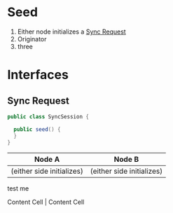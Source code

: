 # Seed

1. Either node initializes a [Sync Request](#syncRequest)
2. Originator
3. three

# Interfaces

## <a name="syncRequest"></a>Sync Request
```java
public class SyncSession {

  public seed() {
  }
}
```


Node A  | Node B
------------- | -------------
(either side initializes)  | (either side initializes)
test me

Content Cell  | Content Cell
